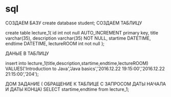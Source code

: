 # sql
СОЗДАЕМ БАЗУ
create database student;
СОЗДАЕМ ТАБЛИЦУ

create table lecture_1(
 id int not null AUTO_INCREMENT primary key,
 title varchar(35),
 description varchar(35) NOT NULL,
 startime DATETIME,
 endtime DATETIME,
 lectureROOM int not null );
 
 ДАНЫЕ В ТАБЛИЦУ 
 
insert into lecture_1(title,description,startime,endtime,lectureROOM)
VALUES('Introduction to Java','Java basics','2016.12.22 19:15:00','2016.12.22 21:15:00','204');


ДОМ ЗАДАНИЕ ( ОБРАЩЕНИЕ К ТАБЛИЦЕ С ЗАПРОСОМ ДАТЫ НАЧАЛА И ДАТЫ КОНЦА) 
SELECT startime,endtime from lecture_1; 
